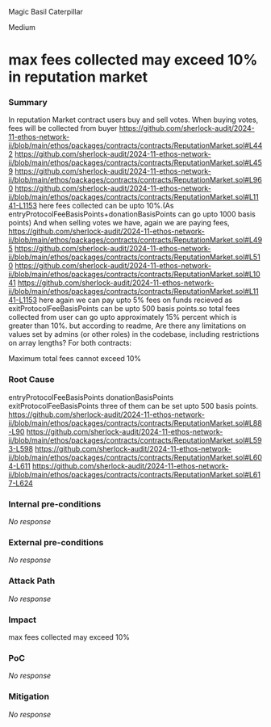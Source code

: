 Magic Basil Caterpillar

Medium

# max fees collected may exceed 10% in reputation market

### Summary

In reputation Market contract users buy and sell votes.
When buying votes, fees will be collected from buyer
https://github.com/sherlock-audit/2024-11-ethos-network-ii/blob/main/ethos/packages/contracts/contracts/ReputationMarket.sol#L442
https://github.com/sherlock-audit/2024-11-ethos-network-ii/blob/main/ethos/packages/contracts/contracts/ReputationMarket.sol#L459
https://github.com/sherlock-audit/2024-11-ethos-network-ii/blob/main/ethos/packages/contracts/contracts/ReputationMarket.sol#L960
https://github.com/sherlock-audit/2024-11-ethos-network-ii/blob/main/ethos/packages/contracts/contracts/ReputationMarket.sol#L1141-L1153
here fees collected can be upto 10%.(As entryProtocolFeeBasisPoints+donationBasisPoints can go upto 1000 basis points)
And when selling votes we have, again we are paying fees,
https://github.com/sherlock-audit/2024-11-ethos-network-ii/blob/main/ethos/packages/contracts/contracts/ReputationMarket.sol#L495
https://github.com/sherlock-audit/2024-11-ethos-network-ii/blob/main/ethos/packages/contracts/contracts/ReputationMarket.sol#L510
https://github.com/sherlock-audit/2024-11-ethos-network-ii/blob/main/ethos/packages/contracts/contracts/ReputationMarket.sol#L1041
https://github.com/sherlock-audit/2024-11-ethos-network-ii/blob/main/ethos/packages/contracts/contracts/ReputationMarket.sol#L1141-L1153
here again we can pay upto 5% fees on funds recieved as exitProtocolFeeBasisPoints can be upto 500 basis points.so total fees collected from user can go upto approximately 15% percent which is greater than 10%.
but according to readme,
Are there any limitations on values set by admins (or other roles) in the codebase, including restrictions on array lengths?
For both contracts:

Maximum total fees cannot exceed 10%


### Root Cause

entryProtocolFeeBasisPoints donationBasisPoints exitProtocolFeeBasisPoints three of them can be set upto 500 basis points.
https://github.com/sherlock-audit/2024-11-ethos-network-ii/blob/main/ethos/packages/contracts/contracts/ReputationMarket.sol#L88-L90
https://github.com/sherlock-audit/2024-11-ethos-network-ii/blob/main/ethos/packages/contracts/contracts/ReputationMarket.sol#L593-L598
https://github.com/sherlock-audit/2024-11-ethos-network-ii/blob/main/ethos/packages/contracts/contracts/ReputationMarket.sol#L604-L611
https://github.com/sherlock-audit/2024-11-ethos-network-ii/blob/main/ethos/packages/contracts/contracts/ReputationMarket.sol#L617-L624

### Internal pre-conditions

_No response_

### External pre-conditions

_No response_

### Attack Path

_No response_

### Impact

max fees collected may exceed 10%

### PoC

_No response_

### Mitigation

_No response_